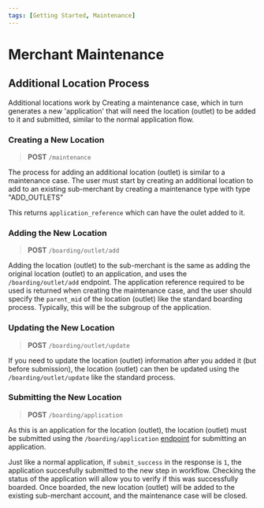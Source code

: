 ```yaml
---
tags: [Getting Started, Maintenance]
---
```

# Merchant Maintenance

## Additional Location Process

Additional locations work by Creating a maintenance case, which in turn generates a new 'application' that will need the location (outlet) to be added to it and submitted, similar to the normal application flow. 

### Creating a New Location

<!-- theme: info -->
>**POST** `/maintenance`

The process for adding an additional location (outlet) is similar to a maintenance case. The user must start by creating an additional location to add to an existing sub-merchant by creating a maintenance type with type "ADD_OUTLETS"

This returns `application_reference` which can have the oulet added to it. 

### Adding the New Location

<!-- theme: info -->
>**POST** `/boarding/outlet/add`

Adding the location (outlet) to the sub-merchant is the same as adding the original location (outlet) to an application, and uses the `/boarding/outlet/add` endpoint. The application reference required to be used is returned when creating the maintenance case, and the user should specify the `parent_mid` of the location (outlet) like the standard boarding process. Typically, this will be the subgroup of the application.

### Updating the New Location

<!-- theme: info -->
>**POST** `/boarding/outlet/update`


If you need to update the location (outlet) information after you added it (but before submission), the location (outlet) can then be updated using the `/boarding/outlet/update` like the standard process.

### Submitting the New Location

<!-- theme: info -->
>**POST** `/boarding/application`

As this is an application for the location (outlet), the location (outlet) must be submitted using the `/boarding/application` [endpoint](../api/?type=post&path=/boarding//application) for submitting an application.

Just like a normal application, if `submit_success` in the response is `1`, the application succesfully submitted to the new step in workflow. Checking the status of the application will allow you to verify if this was successfully boarded. Once boarded, the new location (outlet) will be added to the existing sub-merchant account, and the maintenance case will be closed.
